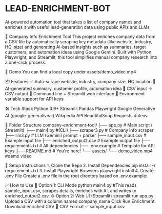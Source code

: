 # LEAD-ENRICHMENT-BOT
AI-powered automation tool that takes a list of company names and enriches it with useful lead-generation data using public APIs and LLMs


🤖 Company Info Enrichment Tool
This project enriches company data from a CSV file by automatically scraping key metadata (like website, industry, HQ, size) and generating AI-based insights such as summaries, target customers, and automation ideas using Google Gemini.
Built with Python, Playwright, and Streamlit, this tool simplifies manual company research into a one-click process.

📸 Demo
You can find a local copy under assets/demo_video.mp4

📦 Features
      ✅ Auto-scrape website, industry, company size, HQ location
      🧠 AI-generated summary, customer profile, automation idea
      📂 CSV input → CSV output
      🧪 Command line + Streamlit web interface
      🔐 Environment variable support for API keys

🛠️ Tech Stack
      Python 3.9+
      Streamlit
      Pandas
      Playwright
      Google Generative AI (google-generativeai)
      Wikipedia API
      BeautifulSoup
      Requests
      dotenv

📁 Folder Structure
      company-enrichment-tool/
      ├── app.py # Main script ( Streamlit)
      ├── main4.py #(CLI)
      ├── scraper3.py # Company info scraper
      ├── llm3.py # LLM (Gemini) prompt + parser
      ├── sample_input.csv # Example input file
      ├── enriched_output2.csv # Example output file
      ├── requirements.txt # All dependencies
      ├── .env.example # Template for API keys
      ├── README.md # You're here!
      └── assets/
            └── demo_video.mp4 #demo video


🚀 Setup Instructions
      1. Clone the Repo
      2. Install Dependencies
            pip install -r requirements.txt
      3. Install Playwright Browsers
            playwright install
      4. Create .env File
            Create a .env file in the root directory based on .env.example:


✅ How to Use
      🔁 Option 1: CLI Mode
            python main4.py #This reads sample_input.csv, scrapes details, enriches with AI, and writes to enriched_output2.csv.
      🌐 Option 2: Web UI (Streamlit)
            streamlit run app.py
            Upload a CSV with a column named company_name
            Click Run Enrichment
            Download enriched CSV
      📄 CSV Format
      ✅ sample_input.csv

